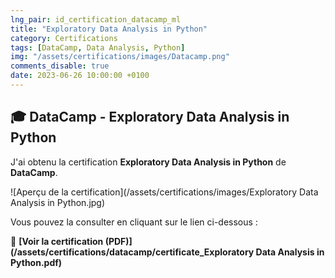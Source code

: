 ```yaml
---
lng_pair: id_certification_datacamp_ml
title: "Exploratory Data Analysis in Python"
category: Certifications
tags: [DataCamp, Data Analysis, Python]
img: "/assets/certifications/images/Datacamp.png"
comments_disable: true
date: 2023-06-26 10:00:00 +0100
---
```


## 🎓 DataCamp - Exploratory Data Analysis in Python

J'ai obtenu la certification **Exploratory Data Analysis in Python** de **DataCamp**.

![Aperçu de la certification](/assets/certifications/images/Exploratory Data Analysis in Python.jpg)  

Vous pouvez la consulter en cliquant sur le lien ci-dessous :

📜 **[Voir la certification (PDF)](/assets/certifications/datacamp/certificate_Exploratory Data Analysis in Python.pdf)** 
